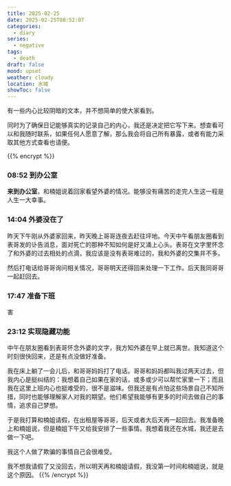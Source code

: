 ```yaml
---
title: 2025-02-25
date: 2025-02-25T08:52:07
categories:
  - diary
series:
  - negative
tags:
  - death
draft: false
mood: upset
weather: cloudy
location: 水城
showToc: false
---
```

有一些内心比较阴暗的文本，并不想简单的使大家看到。

同时为了确保日记能够真实的记录自己的内心，我还是决定把它写下来。想查看可以和我随时联系，如果任何人愿意了解，那么我会将自己所有暴露，或者有能力采取其他方式查看也请便。

{{% encrypt %}}
### 08:52 到办公室

**来到办公室**，和楠姐说着回家看望外婆的情况。能够没有痛苦的走完人生这一程是人生一大幸事。

### 14:04 外婆没在了

昨天下午刚从外婆家回来，昨天晚上哥哥连夜去赶往坪地。今天中午看朋友圈看到表哥发的讣告消息，面对死亡的那种不知如何是好又涌上心头。表哥在文字里怀念了和外婆的过去相处的点滴，我应该是没有表哥难过的，我和外婆的交集并不多。

然后打电话给哥哥询问相关情况，哥哥明天还得回来处理一下工作。后天我同哥哥一起赶回去。

### 17:47 准备下班

害

### 23:12 实现隐藏功能

中午在朋友圈看到表哥怀念外婆的文字，我方知外婆在早上就已离世。我知道这个时刻很快回来，还是有点没做好准备。

我在床上躺了一会儿后，和哥哥妈妈打了电话。哥哥和妈妈都叫我过两天过去，但我内心是挺纠结的：我想着自己如果在家的话，或多或少可以帮忙家里一下；而且我在这里上班内心也挺难受的，很不是滋味。但我还是有点怕这些场景自己不知所措，同时也能够理解家人对我的期望。他们希望我能够有更多的时间去做自己的事情，追求自己梦想。

于是我打算和楠姐请假，在出租屋等哥哥，后天或者大后天再一起回去。我准备晚上和楠姐说，但是楠姐下午又给我安排了一些事情。我想着我还在水城，我还是去做一下吧。

我这个人做了欺骗的事情自己会很难受。

我不想我请假了又没回去，所以明天再和楠姐请假，我没第一时间和楠姐说，就是这个原因。
{{% /encrypt %}}


